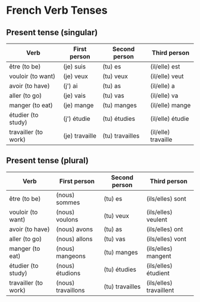 # French Verb Tenses

## Present tense (singular)

| Verb                 | First person   | Second person   | Third person        |
| -------------------- | -------------- | --------------- | ------------------- |
| être (to be)         | (je) suis      | (tu) es         | (il/elle) est       |
| vouloir (to want)    | (je) veux      | (tu) veux       | (il/elle) veut      |
| avoir (to have)      | (j') ai        | (tu) as         | (il/elle) a         |
| aller (to go)        | (je) vais      | (tu) vas        | (il/elle) va        |
| manger (to eat)      | (je) mange     | (tu) manges     | (il/elle) mange     |
| étudier (to study)   | (j') étudie    | (tu) étudies    | (il/elle) étudie    |
| travailler (to work) | (je) travaille | (tu) travailles | (il/elle) travaille |

## Present tense (plural)

| Verb                 | First person       | Second person   | Third person            |
| -------------------- | ------------------ | --------------- | ----------------------- |
| être (to be)         | (nous) sommes      | (tu) es         | (ils/elles) sont        |
| vouloir (to want)    | (nous) voulons     | (tu) veux       | (ils/elles) veulent     |
| avoir (to have)      | (nous) avons       | (tu) as         | (ils/elles) ont         |
| aller (to go)        | (nous) allons      | (tu) vas        | (ils/elles) vont        |
| manger (to eat)      | (nous) mangeons    | (tu) manges     | (ils/elles) mangent     |
| étudier (to study)   | (nous) étudions    | (tu) étudies    | (ils/elles) étudient    |
| travailler (to work) | (nous) travaillons | (tu) travailles | (ils/elles) travaillent |
